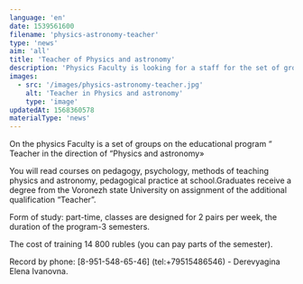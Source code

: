 ```yaml
---
language: 'en'
date: 1539561600
filename: 'physics-astronomy-teacher'
type: 'news'
aim: 'all'
title: 'Teacher of Physics and astronomy'
description: 'Physics Faculty is looking for a staff for the set of groups on the educational program Teacher in the direction of Physics and astronomy...'
images:
  - src: '/images/physics-astronomy-teacher.jpg'
    alt: 'Teacher in Physics and astronomy'
    type: 'image'
updatedAt: 1568360578
materialType: 'news'
---
```

On the physics Faculty is a set of groups on the educational program “ Teacher in the direction of “Physics and astronomy»

You will read courses on pedagogy, psychology, methods of teaching physics and astronomy, pedagogical practice at school.Graduates receive a degree from the Voronezh state University on assignment of the additional qualification “Teacher”.

Form of study: part-time, classes are designed for 2 pairs per week, the duration of the program-3 semesters.

The cost of training 14 800 rubles (you can pay parts of the semester).

Record by phone: \[8-951-548-65-46\] (tel:+79515486546) - Derevyagina Elena Ivanovna.
